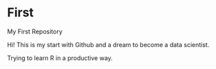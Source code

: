 # First
My First Repository

Hi! This is my start with Github and a dream to become a data scientist.

Trying to learn R in a productive way.
